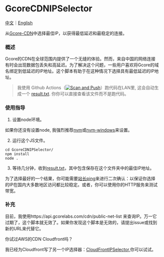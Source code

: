 # GcoreCDNIPSelector
[中文](https://github.com/BruceWind/GcoreCDNIPSelector/blob/main/README_zh.md)｜[English](https://github.com/BruceWind/GcoreCDNIPSelector/blob/main/README.md)

从[Gcore-CDN](https://gcore.com/cdn/)中选择最佳IP，以获得最低延迟和最稳定的连接。


### 概述
Gcore的CDN在全球范围内提供了一个无缝的体验。然而，来自中国的网络连接有时会出现数据包丢失和高延迟。为了解决这个问题，一些用户喜欢将Gcore的域名绑定到低延迟的IP地址。这个脚本有助于在这种情况下选择具有最低延迟的IP地址。

> 我使用 Github Actions（[![Scan and Push](https://github.com/BruceWind/GcoreCDNIPSelector/actions/workflows/daily-cron-action.yml/badge.svg)](https://github.com/BruceWind/GcoreCDNIPSelector/actions/workflows/daily-cron-action.yml)）跑代码在LAN里, 这会自动生成一个 [result.txt](/result.txt). 你你可以直接查看该文件而不是跑代码。

### 使用指导

1. 设置node环境。

如果你还没有设置node, 我强烈推荐[nvm](https://github.com/nvm-sh/nvm)或[nvm-windows](https://github.com/coreybutler/nvm-windows。)来设置。

2. 运行这个JS文件。
```
cd GcoreCDNIPSelector/
npm install
node .
```

3. 等待几分钟，收到[result.txt](result.txt)，其中包含保存在这个文件夹中的最佳IP地址。


为了选择最好的一个结果，你可能需要[站长ping](https://ping.chinaz.com/)来进行二次确认：以保证你选择的IP在国内大多数地区访问都比较稳定。或者，你可以使用你的HTTP服务来测试带宽。


### 补充

目前，我使用https://api.gcorelabs.com/cdn/public-net-list 
来查询IP。万一它过期了，这个脚本就无效了。如果你发现这个脚本是无效的，请提出issue或找到新的URL来代替它。


你试过AWS的CDN Cloudfront吗？

我已经为Cloudfront写了另一个IP选择器：[CloudFrontIPSelector](https://github.com/BruceWind/CloudFrontIPSelector),你可以试试。


